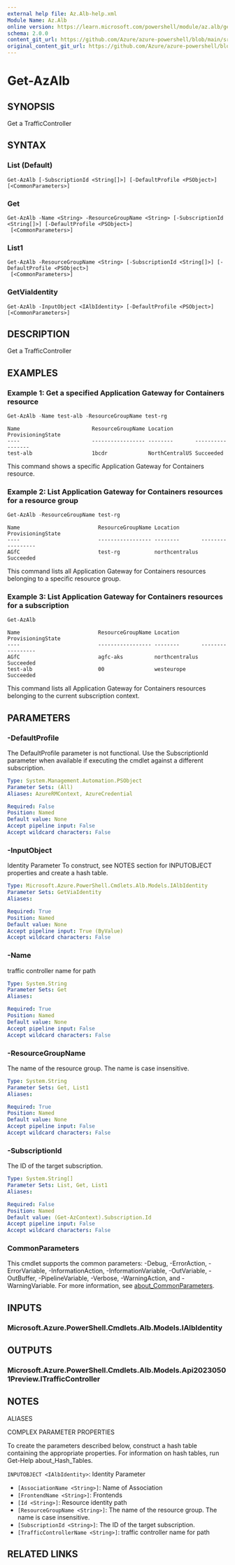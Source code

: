 ```yaml
---
external help file: Az.Alb-help.xml
Module Name: Az.Alb
online version: https://learn.microsoft.com/powershell/module/az.alb/get-azalb
schema: 2.0.0
content_git_url: https://github.com/Azure/azure-powershell/blob/main/src/Alb/Alb/help/Get-AzAlb.md
original_content_git_url: https://github.com/Azure/azure-powershell/blob/main/src/Alb/Alb/help/Get-AzAlb.md
---
```


# Get-AzAlb

## SYNOPSIS
Get a TrafficController

## SYNTAX

### List (Default)
```
Get-AzAlb [-SubscriptionId <String[]>] [-DefaultProfile <PSObject>] [<CommonParameters>]
```

### Get
```
Get-AzAlb -Name <String> -ResourceGroupName <String> [-SubscriptionId <String[]>] [-DefaultProfile <PSObject>]
 [<CommonParameters>]
```

### List1
```
Get-AzAlb -ResourceGroupName <String> [-SubscriptionId <String[]>] [-DefaultProfile <PSObject>]
 [<CommonParameters>]
```

### GetViaIdentity
```
Get-AzAlb -InputObject <IAlbIdentity> [-DefaultProfile <PSObject>] [<CommonParameters>]
```

## DESCRIPTION
Get a TrafficController

## EXAMPLES

### Example 1: Get a specified Application Gateway for Containers resource
```powershell
Get-AzAlb -Name test-alb -ResourceGroupName test-rg
```

```output
Name                       ResourceGroupName Location       ProvisioningState
----                       ----------------- --------       -----------------
test-alb                   1bcdr             NorthCentralUS Succeeded
```

This command shows a specific Application Gateway for Containers resource.

### Example 2: List Application Gateway for Containers resources for a resource group
```powershell
Get-AzAlb -ResourceGroupName test-rg
```

```output
Name                         ResourceGroupName Location       ProvisioningState
----                         ----------------- --------       -----------------
AGfC                         test-rg           northcentralus Succeeded
```

This command lists all Application Gateway for Containers resources belonging to a specific resource group.

### Example 3: List Application Gateway for Containers resources for a subscription
```powershell
Get-AzAlb
```

```output
Name                         ResourceGroupName Location       ProvisioningState
----                         ----------------- --------       -----------------
AGfC                         agfc-aks          northcentralus Succeeded
test-alb                     00                westeurope     Succeeded
```

This command lists all Application Gateway for Containers resources belonging to the current subscription context.

## PARAMETERS

### -DefaultProfile
The DefaultProfile parameter is not functional.
Use the SubscriptionId parameter when available if executing the cmdlet against a different subscription.

```yaml
Type: System.Management.Automation.PSObject
Parameter Sets: (All)
Aliases: AzureRMContext, AzureCredential

Required: False
Position: Named
Default value: None
Accept pipeline input: False
Accept wildcard characters: False
```

### -InputObject
Identity Parameter
To construct, see NOTES section for INPUTOBJECT properties and create a hash table.

```yaml
Type: Microsoft.Azure.PowerShell.Cmdlets.Alb.Models.IAlbIdentity
Parameter Sets: GetViaIdentity
Aliases:

Required: True
Position: Named
Default value: None
Accept pipeline input: True (ByValue)
Accept wildcard characters: False
```

### -Name
traffic controller name for path

```yaml
Type: System.String
Parameter Sets: Get
Aliases:

Required: True
Position: Named
Default value: None
Accept pipeline input: False
Accept wildcard characters: False
```

### -ResourceGroupName
The name of the resource group.
The name is case insensitive.

```yaml
Type: System.String
Parameter Sets: Get, List1
Aliases:

Required: True
Position: Named
Default value: None
Accept pipeline input: False
Accept wildcard characters: False
```

### -SubscriptionId
The ID of the target subscription.

```yaml
Type: System.String[]
Parameter Sets: List, Get, List1
Aliases:

Required: False
Position: Named
Default value: (Get-AzContext).Subscription.Id
Accept pipeline input: False
Accept wildcard characters: False
```

### CommonParameters
This cmdlet supports the common parameters: -Debug, -ErrorAction, -ErrorVariable, -InformationAction, -InformationVariable, -OutVariable, -OutBuffer, -PipelineVariable, -Verbose, -WarningAction, and -WarningVariable. For more information, see [about_CommonParameters](http://go.microsoft.com/fwlink/?LinkID=113216).

## INPUTS

### Microsoft.Azure.PowerShell.Cmdlets.Alb.Models.IAlbIdentity

## OUTPUTS

### Microsoft.Azure.PowerShell.Cmdlets.Alb.Models.Api20230501Preview.ITrafficController

## NOTES

ALIASES

COMPLEX PARAMETER PROPERTIES

To create the parameters described below, construct a hash table containing the appropriate properties. For information on hash tables, run Get-Help about_Hash_Tables.


`INPUTOBJECT <IAlbIdentity>`: Identity Parameter
  - `[AssociationName <String>]`: Name of Association
  - `[FrontendName <String>]`: Frontends
  - `[Id <String>]`: Resource identity path
  - `[ResourceGroupName <String>]`: The name of the resource group. The name is case insensitive.
  - `[SubscriptionId <String>]`: The ID of the target subscription.
  - `[TrafficControllerName <String>]`: traffic controller name for path

## RELATED LINKS
